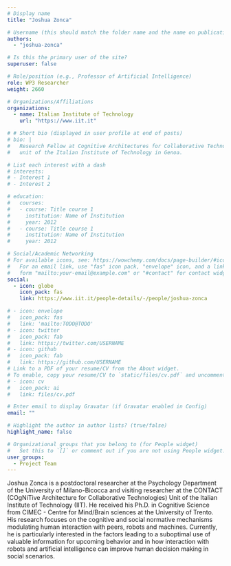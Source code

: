 ```yaml
---
# Display name
title: "Joshua Zonca"

# Username (this should match the folder name and the name on publications)
authors:
  - "joshua-zonca"

# Is this the primary user of the site?
superuser: false

# Role/position (e.g., Professor of Artificial Intelligence)
role: WP3 Researcher
weight: 2660

# Organizations/Affiliations
organizations:
  - name: Italian Institute of Technology
    url: "https://www.iit.it"

# # Short bio (displayed in user profile at end of posts)
# bio: |
#   Research Fellow at Cognitive Architectures for Collaborative Technologies
#   unit of the Italian Institute of Technology in Genoa.

# List each interest with a dash
# interests:
# - Interest 1
# - Interest 2

# education:
#   courses:
#   - course: Title course 1
#     institution: Name of Institution
#     year: 2012
#   - course: Title course 1
#     institution: Name of Institution
#     year: 2012

# Social/Academic Networking
# For available icons, see: https://wowchemy.com/docs/page-builder/#icons
#   For an email link, use "fas" icon pack, "envelope" icon, and a link in the
#   form "mailto:your-email@example.com" or "#contact" for contact widget.
social:
  - icon: globe
    icon_pack: fas
    link: https://www.iit.it/people-details/-/people/joshua-zonca

# - icon: envelope
#   icon_pack: fas
#   link: 'mailto:TODO@TODO'
# - icon: twitter
#   icon_pack: fab
#   link: https://twitter.com/USERNAME
# - icon: github
#   icon_pack: fab
#   link: https://github.com/USERNAME
# Link to a PDF of your resume/CV from the About widget.
# To enable, copy your resume/CV to `static/files/cv.pdf` and uncomment the lines below.
# - icon: cv
#   icon_pack: ai
#   link: files/cv.pdf

# Enter email to display Gravatar (if Gravatar enabled in Config)
email: ""

# Highlight the author in author lists? (true/false)
highlight_name: false

# Organizational groups that you belong to (for People widget)
#   Set this to `[]` or comment out if you are not using People widget.
user_groups:
  - Project Team
---
```


Joshua Zonca is a postdoctoral researcher at the Psychology Department of the University of Milano-Bicocca and visiting
researcher at the CONTACT (COgNiTive Architecture for Collaborative Technologies) Unit of the Italian Institute of
Technology (IIT). He received his Ph.D. in Cognitive Science from CIMEC - Centre for Mind/Brain sciences at the
University of Trento. His research focuses on the cognitive and social normative mechanisms modulating human interaction
with peers, robots and machines. Currently, he is particularly interested in the factors leading to a suboptimal use of
valuable information for upcoming behavior and in how interaction with robots and artificial intelligence can improve
human decision making in social scenarios.

